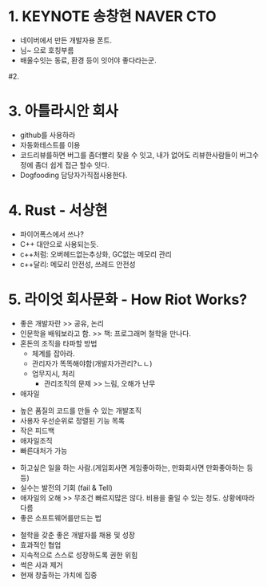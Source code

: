 # 1. KEYNOTE 송창현 NAVER CTO
- 네이버에서 만든 개발자용 폰트.
- 님~ 으로 호칭부름
- 배울수잇는 동료, 환경 등이 잇어야 좋다라는군.

#2.

# 3. 아틀라시안 회사
- github를 사용하라
- 자동화테스트를 이용
- 코드리뷰를하면 버그를 좀더빨리 찾을 수 잇고,  내가 없어도 리뷰한사람들이 버그수정에 좀더 쉽게 접근 할수 잇다.
- Dogfooding 담당자가직접사용한다.

# 4. Rust - 서상현
- 파이어폭스에서 쓰나?
- C++ 대안으로 사용되는듯.
- c++처럼: 오버헤드없는추상화, GC없는 메모리 관리
- c++달리: 메모리 안전성, 쓰레드 안전성

# 5. 라이엇 회사문화 -  How Riot Works?
- 좋은 개발자란 >> 공유, 논리
- 인문학을 배워보라고 함. >> 책: 프로그래머 철학을 만나다.
- 혼돈의 조직을 타파할 방법
  *  체계를 잡아라.
  * 관리자가 똑똑해야함(개발자가관리?ㄴㄴ)
  * 업무지시, 처리
    * 관리조직의 문제 >> 느림, 오해가 난무
- 애자일
 * 높은 품질의 코드를 만들 수 있는 개발조직
 * 사용자 우선순위로 정렬된 기능 목록
 * 작은 피드백
 * 애자일조직
  * 빠른대처가 가능
- 하고싶은 일을 하는 사람.(게임회사면 게임좋아하는, 만화회사면 만화좋아하는 등등)
- 실수는 발전의 기회 (fail & Tell)
- 애자일의 오해 >> 무조건 빠르지많은 않다. 비용을 줄일 수 있는 정도. 상황에따라 다름
- 좋은 소프트웨어를만드는 법
 * 철학을 갖춘 좋은 개발자를 채용 및 성장
 * 효과적인 협업
 * 지속적으로 스스로 성장하도록 권한 위힘
 * 썩은 사과 제거
 * 현재 창출하는 가치에 집중
